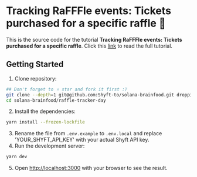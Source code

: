 # Tracking RaFFFle events: Tickets purchased for a specific raffle 🎫

This is the source code for the tutorial **Tracking RaFFFle events: Tickets purchased for a specific raffle**. Click this [link](https://medium.com/@Shyft_to/9db91a36acd) to read the full tutorial.

## Getting Started

1. Clone repository:
```bash
## Don't forget to ⭐ star and fork it first :)
git clone --depth=1 git@github.com:Shyft-to/solana-brainfood.git droppii-b2b
cd solana-brainfood/raffle-tracker-day
```
2. Install the dependencies:
```bash
yarn install --frozen-lockfile
```
3. Rename the file from `.env.example` to `.env.local` and replace 'YOUR_SHYFT_API_KEY' with your actual Shyft API key.
4. Run the development server:
```bash
yarn dev
```
5. Open [http://localhost:3000](http://localhost:3000) with your browser to see the result.
